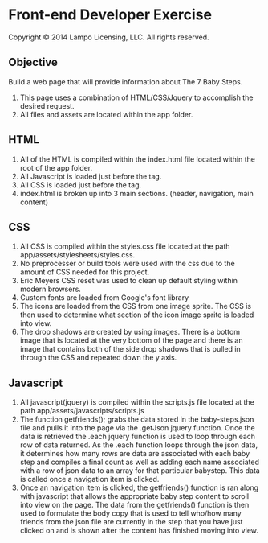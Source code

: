 Front-end Developer Exercise
============================

Copyright © 2014 Lampo Licensing, LLC. All rights reserved.

Objective
---------

Build a web page that will provide information about The 7 Baby Steps.


1.  This page uses a combination of HTML/CSS/Jquery to accomplish the desired request.
2.  All files and assets are located within the app folder.

HTML
---------
1. All of the HTML is compiled within the index.html file located within the root of the app folder.
2. All Javascript is loaded just before the </body> tag.
3. All CSS is loaded just before the </head> tag.
4. index.html is broken up into 3 main sections.  (header, navigation, main content)

CSS
---------
1.  All CSS is compiled within the styles.css file located at the path app/assets/stylesheets/styles.css.
2.  No preprocesser or build tools were used with the css due to the amount of CSS needed for this project.
3.  Eric Meyers CSS reset was used to clean up default styling within modern browsers.
4.  Custom fonts are loaded from Google's font library
5.  The icons are loaded from the CSS from one image sprite.  The CSS is then used to determine what section of the icon image sprite is loaded into view.
6.  The drop shadows are created by using images.  There is a bottom image that is located at the very bottom of the page and there is an image that contains both of the side drop shadows that is pulled in through the CSS and repeated down the y axis.

Javascript
---------
1. All javascript(jquery) is compiled within the scripts.js file located at the path app/assets/javascripts/scripts.js
2. The function getfriends(); grabs the data stored in the baby-steps.json file and pulls it into the page via the .getJson jquery function.  Once the data is retrieved the .each jquery function is used to loop through each row of data returned.
As the .each function loops through the json data, it determines how many rows are data are associated with each baby step and compiles a final count as well as adding each name associated with a row of json data to an array for that particular babystep.  This data is called once a navigation item is clicked.
3.  Once an navigation item is clicked, the getfriends() function is ran along with javascript that allows the appropriate baby step content to scroll into view on the page.  The data from the getfriends() function is then used to formulate the body copy that is used to tell who/how many friends from the json file are currently in the step that you have just clicked on and is shown after the content has finished moving into view.
